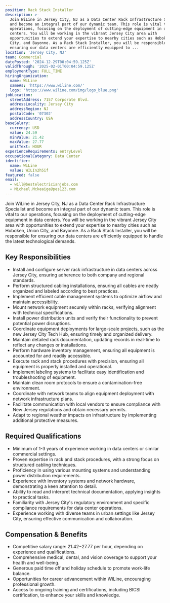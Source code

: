 ```yaml
---
position: Rack Stack Installer
description: >-
  Join WiLine in Jersey City, NJ as a Data Center Rack Infrastructure Specialist
  and become an integral part of our dynamic team. This role is vital to our
  operations, focusing on the deployment of cutting-edge equipment in data
  centers. You will be working in the vibrant Jersey City area with
  opportunities to extend your expertise to nearby cities such as Hoboken, Union
  City, and Bayonne. As a Rack Stack Installer, you will be responsible for
  ensuring our data centers are efficiently equipped to ...
location: 'Jersey City, NJ'
team: Commercial
datePosted: '2024-12-29T00:04:59.125Z'
validThrough: '2025-02-01T00:04:59.125Z'
employmentType: FULL_TIME
hiringOrganization:
  name: WiLine
  sameAs: 'https://www.wiline.com/'
  logo: 'https://www.wiline.com/img/logo_blue.png'
jobLocation:
  streetAddress: 7157 Corporate Blvd.
  addressLocality: Jersey City
  addressRegion: NJ
  postalCode: '07302'
  addressCountry: USA
baseSalary:
  currency: USD
  value: 24.59
  minValue: 21.42
  maxValue: 27.77
  unitText: HOUR
experienceRequirements: entryLevel
occupationalCategory: Data Center
identifier:
  name: WiLine
  value: WILIn2h5if
featured: false
email:
  - will@bestelectricianjobs.com
  - Michael.Mckeaige@pes123.com
---
```




Join WiLine in Jersey City, NJ as a Data Center Rack Infrastructure Specialist and become an integral part of our dynamic team. This role is vital to our operations, focusing on the deployment of cutting-edge equipment in data centers. You will be working in the vibrant Jersey City area with opportunities to extend your expertise to nearby cities such as Hoboken, Union City, and Bayonne. As a Rack Stack Installer, you will be responsible for ensuring our data centers are efficiently equipped to handle the latest technological demands. 

## Key Responsibilities
- Install and configure server rack infrastructure in data centers across Jersey City, ensuring adherence to both company and regional standards.
- Perform structured cabling installations, ensuring all cables are neatly organized and labeled according to best practices.
- Implement efficient cable management systems to optimize airflow and maintain accessibility.
- Mount network equipment securely within racks, verifying alignment with technical specifications.
- Install power distribution units and verify their functionality to prevent potential power disruptions.
- Coordinate equipment deployments for large-scale projects, such as the new Jersey City Tech Hub, ensuring timely and organized delivery.
- Maintain detailed rack documentation, updating records in real-time to reflect any changes or installations.
- Perform hardware inventory management, ensuring all equipment is accounted for and readily accessible.
- Execute rack and stack procedures with precision, ensuring all equipment is properly installed and operational.
- Implement labeling systems to facilitate easy identification and troubleshooting of equipment.
- Maintain clean room protocols to ensure a contamination-free environment.
- Coordinate with network teams to align equipment deployment with network infrastructure plans.
- Facilitate communication with local vendors to ensure compliance with New Jersey regulations and obtain necessary permits.
- Adapt to regional weather impacts on infrastructure by implementing additional protective measures.

## Required Qualifications
- Minimum of 1-3 years of experience working in data centers or similar commercial settings.
- Proven expertise in rack and stack procedures, with a strong focus on structured cabling techniques.
- Proficiency in using various mounting systems and understanding power distribution requirements.
- Experience with inventory systems and network hardware, demonstrating a keen attention to detail.
- Ability to read and interpret technical documentation, applying insights to practical tasks.
- Familiarity with Jersey City's regulatory environment and specific compliance requirements for data center operations.
- Experience working with diverse teams in urban settings like Jersey City, ensuring effective communication and collaboration.

## Compensation & Benefits
- Competitive salary range: $21.42-$27.77 per hour, depending on experience and qualifications.
- Comprehensive medical, dental, and vision coverage to support your health and well-being.
- Generous paid time off and holiday schedule to promote work-life balance.
- Opportunities for career advancement within WiLine, encouraging professional growth.
- Access to ongoing training and certifications, including BICSI certification, to enhance your skills and knowledge.
